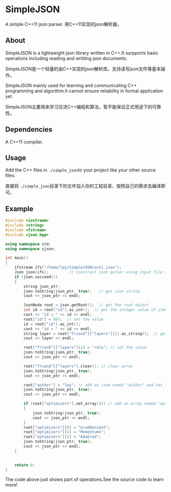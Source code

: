 # SimpleJSON
A simple C++11 json parser.   用C++11实现的json解析器。

## About

SimpleJSON is a lightweight json library written in C++.It surpports basic operations including reading and writting json documents.

SimpleJSON是一个轻量的由C++实现的json解析库。支持读写json文件等基本操作。

SimpleJSON mainly used for learning and communicating C++ programming and algorithm.It cannot ensure reliability in formal application yet.

SimpleJSON主要用来学习交流C++编程和算法。暂不能保证正式用途下的可靠性。

## Dependencies

A C++11 compiler.

## Usage

Add the C++ files in ```./simple_json```to your project like your other source files.

直接将 ```./simple_json```目录下的文件加入你的工程目录，按照自己的需求去编译即可。

## Example

```cpp
#include <iostream>
#include <string>
#include <fstream>
#include <json.hpp>

using namespace std;
using namespace sjson;

int main()
{
    ifstream ifs("/home/lpy/SimpleJSON/out1.json");    
    Json json(ifs);   		// construct json parser using input file stream
    if (json.succeed())         
    {
        string json_ptr;
        json.toString(json_ptr, true);   // get json string
        cout << json_ptr << endl;

        JsonNode root = json.getRoot();  // get the root object
        int id = root["id"].as_int();  // get the integer value of item named "id" in root object
        cout << "id = " << id << endl;
        root["id"] = 567;  // set the value
        id = root["id"].as_int();
        cout << "id = " << id << endl;
        string layer = root["friend"]["layers"][1].as_string();  // get the  string value from array
        cout << layer << endl;

        root["friend"]["layers"][1] = "relu"; // set the value
        json.toString(json_ptr, true);
        cout << json_ptr << endl;

        root["friend"]["layers"].clear(); // clear array
        json.toString(json_ptr, true);
        cout << json_ptr << endl;

        root["author"] = "lpy"; // add an item named "author" and set the value
        json.toString(json_ptr, true);
        cout << json_ptr << endl;

        if (root["optimizers"].set_array(3)) // add an array named "optimizers" and size is 3
        {
            json.toString(json_ptr, true);
            cout << json_ptr << endl;
        }
        root["optimizers"][0] = "GradDescent";
        root["optimizers"][1] = "Momentumn";
        root["optimizers"][2] = "AdaGrad";
        json.toString(json_ptr, true);
        cout << json_ptr << endl;
    }            
    

	return 0;
}
```

The code above just shows part of operations.See the source code to learn more!
